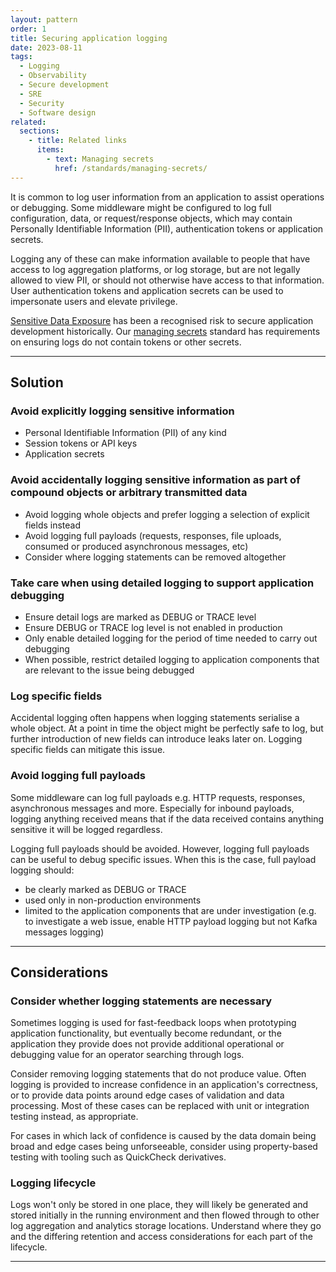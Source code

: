 ```yaml
---
layout: pattern
order: 1
title: Securing application logging
date: 2023-08-11
tags: 
  - Logging
  - Observability
  - Secure development
  - SRE
  - Security
  - Software design   
related:
  sections:
    - title: Related links
      items:
        - text: Managing secrets
          href: /standards/managing-secrets/
---
```


It is common to log user information from an application to assist operations or debugging. Some middleware might be configured to log full configuration, data, or request/response objects, which may contain Personally Identifiable Information (PII), authentication tokens or application secrets.

Logging any of these can make information available to people that have access to log aggregation platforms, or log storage, but are not legally allowed to view PII, or should not otherwise have access to that information. User authentication tokens and application secrets can be used to impersonate users and elevate privilege.

[Sensitive Data Exposure](https://owasp.org/www-project-top-ten/2017/A3_2017-Sensitive_Data_Exposure) has been a recognised risk to secure application development historically. Our [managing secrets](/standards/managing-secrets/) standard has requirements on ensuring logs do not contain tokens or other secrets.

---

## Solution

### Avoid explicitly logging sensitive information

- Personal Identifiable Information (PII) of any kind
- Session tokens or API keys
- Application secrets

### Avoid accidentally logging sensitive information as part of compound objects or arbitrary transmitted data

- Avoid logging whole objects and prefer logging a selection of explicit fields instead
- Avoid logging full payloads (requests, responses, file uploads, consumed or produced asynchronous messages, etc)
- Consider where logging statements can be removed altogether

### Take care when using detailed logging to support application debugging

- Ensure detail logs are marked as DEBUG or TRACE level
- Ensure DEBUG or TRACE log level is not enabled in production
- Only enable detailed logging for the period of time needed to carry out debugging
- When possible, restrict detailed logging to application components that are relevant to the issue being debugged

### Log specific fields

Accidental logging often happens when logging statements serialise a whole object. At a point in time the object might be perfectly safe to log, but further introduction of new fields can introduce leaks later on. Logging specific fields can mitigate this issue.

### Avoid logging full payloads

Some middleware can log full payloads e.g. HTTP requests, responses, asynchronous messages and more. Especially for inbound payloads, logging anything received means that if the data received contains anything sensitive it will be logged regardless.

Logging full payloads should be avoided. However, logging full payloads can be useful to debug specific issues. When this is the case, full payload logging should:

- be clearly marked as DEBUG or TRACE
- used only in non-production environments
- limited to the application components that are under investigation (e.g. to investigate a web issue, enable HTTP payload logging but not Kafka messages logging)

---

## Considerations

### Consider whether logging statements are necessary
Sometimes logging is used for fast-feedback loops when prototyping application functionality, but eventually become redundant, or the application they provide does not provide additional operational or debugging value for an operator searching through logs.

Consider removing logging statements that do not produce value. Often logging is provided to increase confidence in an application's correctness, or to provide data points around edge cases of validation and data processing. Most of these cases can be replaced with unit or integration testing instead, as appropriate.

For cases in which lack of confidence is caused by the data domain being broad and edge cases being unforseeable, consider using property-based testing with tooling such as QuickCheck derivatives.

### Logging lifecycle

Logs won't only be stored in one place, they will likely be generated and stored initially in the running environment and then flowed through to other log aggregation and analytics storage locations. Understand where they go and the differing retention and access considerations for each part of the lifecycle.

---
